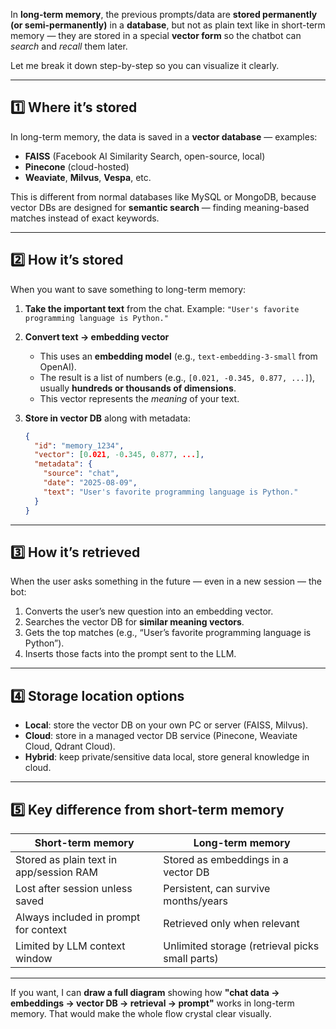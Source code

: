 
In **long-term memory**, the previous prompts/data are **stored permanently (or semi-permanently)** in a **database**, but not as plain text like in short-term memory — they are stored in a special **vector form** so the chatbot can *search* and *recall* them later.

Let me break it down step-by-step so you can visualize it clearly.

---

## 1️⃣ Where it’s stored

In long-term memory, the data is saved in a **vector database** — examples:

* **FAISS** (Facebook AI Similarity Search, open-source, local)
* **Pinecone** (cloud-hosted)
* **Weaviate**, **Milvus**, **Vespa**, etc.

This is different from normal databases like MySQL or MongoDB, because vector DBs are designed for **semantic search** — finding meaning-based matches instead of exact keywords.

---

## 2️⃣ How it’s stored

When you want to save something to long-term memory:

1. **Take the important text** from the chat.
   Example: `"User's favorite programming language is Python."`

2. **Convert text → embedding vector**

   * This uses an **embedding model** (e.g., `text-embedding-3-small` from OpenAI).
   * The result is a list of numbers (e.g., `[0.021, -0.345, 0.877, ...]`), usually **hundreds or thousands of dimensions**.
   * This vector represents the *meaning* of your text.

3. **Store in vector DB** along with metadata:

   ```json
   {
     "id": "memory_1234",
     "vector": [0.021, -0.345, 0.877, ...],
     "metadata": {
       "source": "chat",
       "date": "2025-08-09",
       "text": "User's favorite programming language is Python."
     }
   }
   ```

---

## 3️⃣ How it’s retrieved

When the user asks something in the future — even in a new session — the bot:

1. Converts the user’s new question into an embedding vector.
2. Searches the vector DB for **similar meaning vectors**.
3. Gets the top matches (e.g., “User’s favorite programming language is Python”).
4. Inserts those facts into the prompt sent to the LLM.

---

## 4️⃣ Storage location options

* **Local**: store the vector DB on your own PC or server (FAISS, Milvus).
* **Cloud**: store in a managed vector DB service (Pinecone, Weaviate Cloud, Qdrant Cloud).
* **Hybrid**: keep private/sensitive data local, store general knowledge in cloud.

---

## 5️⃣ Key difference from short-term memory

| Short-term memory                       | Long-term memory                                |
| --------------------------------------- | ----------------------------------------------- |
| Stored as plain text in app/session RAM | Stored as embeddings in a vector DB             |
| Lost after session unless saved         | Persistent, can survive months/years            |
| Always included in prompt for context   | Retrieved only when relevant                    |
| Limited by LLM context window           | Unlimited storage (retrieval picks small parts) |

---

If you want, I can **draw a full diagram** showing how
**"chat data → embeddings → vector DB → retrieval → prompt"**
works in long-term memory.
That would make the whole flow crystal clear visually.
